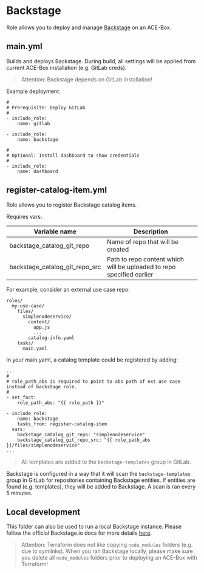 # Backstage

Role allows you to deploy and manage [Backstage](https://backstage.io) on an ACE-Box.

## main.yml

Builds and deploys Backstage. During build, all settings will be applied from current ACE-Box installation (e.g. GitLab creds).

> Attention: Backstage depends on GitLab installation!

Example deployment:

```
#
# Prerequisite: Deploy GitLab
#
- include_role:
    name: gitlab

- include_role:
    name: backstage

#
# Optional: Install dashboard to show credentials
#
- include_role:
    name: dashboard
```

## register-catalog-item.yml

Role allows you to register Backstage catalog items.

Requires vars:

|Variable name|Description|
|---|---|
|backstage_catalog_git_repo|Name of repo that will be created|
|backstage_catalog_git_repo_src|Path to repo content which will be uploaded to repo specified earlier|

For example, consider an external use case repo:

```
roles/
  my-use-case/
    files/
      simplenodeservice/
        content/
          app.js
          ...
        catalog-info.yaml
    tasks/
      main.yaml
```

In your main.yaml, a catalog template could be registered by adding:

```
...
#
# role_path_abs is required to point to abs path of ext use case instead of backstage role.
#
- set_fact:
    role_path_abs: "{{ role_path }}"

- include_role:
    name: backstage
    tasks_from: register-catalog-item
  vars:
    backstage_catalog_git_repo: "simplenodeservice"
    backstage_catalog_git_repo_src: "{{ role_path_abs }}/files/simplenodeservice"
...
```

> All templates are added to the `backstage-templates` group in GitLab.

Backstage is configured in a way that it will scan the `backstage-templates` group in GitLab for repositories containing Backstage entities. If entities are found (e.g. templates), they will be added to Backstage. A scan is ran every 5 minutes.

## Local development

This folder can also be used to run a local Backstage instance. Please follow the official Backstage.io docs for more details [here](https://backstage.io/docs/overview/what-is-backstage/).

> Attention: Terraform does not like copying `node_modules` folders (e.g. due to symlinks). When you ran Backstage locally, please make sure you delete all `node_modules` folders prior to deploying an ACE-Box with Terraform!
